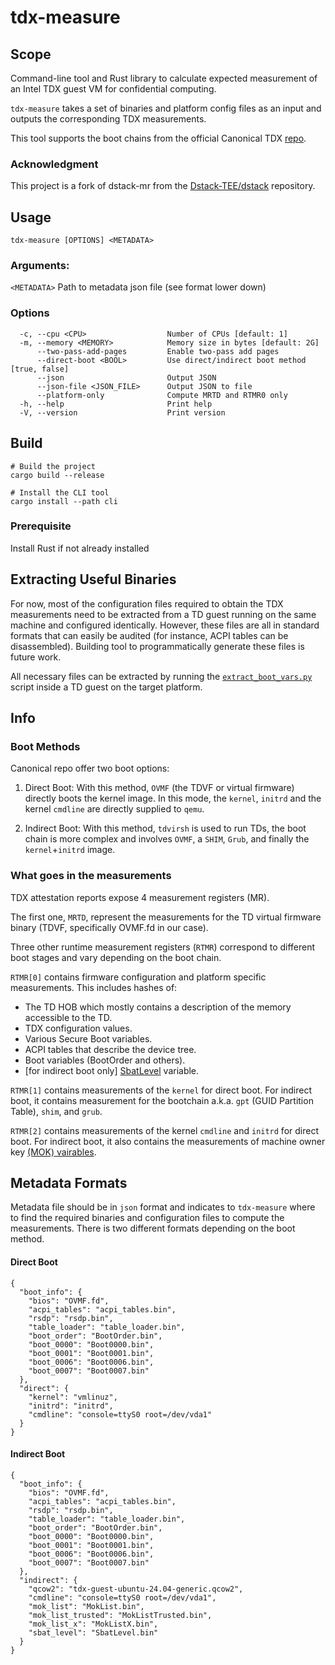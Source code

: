 # tdx-measure

## Scope
Command-line tool and Rust library to calculate expected measurement of an Intel TDX guest VM for confidential computing.

`tdx-measure` takes a set of binaries and platform config files as an input and outputs the corresponding TDX measurements.

This tool supports the boot chains from the official Canonical TDX [repo](https://github.com/canonical/tdx).

### Acknowledgment
This project is a fork of dstack-mr from the [Dstack-TEE/dstack](https://github.com/Dstack-TEE/dstack) repository.

## Usage

```tdx-measure [OPTIONS] <METADATA>```

### Arguments:
  `<METADATA>` Path to metadata json file (see format lower down)

### Options
```
  -c, --cpu <CPU>                  Number of CPUs [default: 1]
  -m, --memory <MEMORY>            Memory size in bytes [default: 2G]
      --two-pass-add-pages         Enable two-pass add pages
      --direct-boot <BOOL>         Use direct/indirect boot method [true, false]
      --json                       Output JSON
      --json-file <JSON_FILE>      Output JSON to file
      --platform-only              Compute MRTD and RTMR0 only
  -h, --help                       Print help
  -V, --version                    Print version
```

## Build

```
# Build the project
cargo build --release

# Install the CLI tool
cargo install --path cli
```

### Prerequisite

Install Rust if not already installed

## Extracting Useful Binaries

For now, most of the configuration files required to obtain the TDX measurements need to be extracted from a TD guest running on the same machine and configured identically. However, these files are all in standard formats  that can easily be audited (for instance, ACPI tables can be disassembled). Building tool to programmatically generate these files is future work.

All necessary files can be extracted by running the [`extract_boot_vars.py`](extract_boot_vars.py) script inside a TD guest on the target platform.

## Info

### Boot Methods
Canonical repo offer two boot options:

1) Direct Boot:
With this method, `OVMF` (the TDVF or virtual firmware) directly boots the kernel image. In this mode, the `kernel`, `initrd` and the kernel `cmdline` are directly supplied to `qemu`.

2) Indirect Boot:
With this method, `tdvirsh` is used to run TDs, the boot chain is more complex and involves `OVMF`, a `SHIM`, `Grub`, and finally the `kernel`+`initrd` image.

### What goes in the measurements

TDX attestation reports expose 4 measurement registers (MR).

The first one, `MRTD`, represent the measurements for the TD virtual firmware binary (TDVF, specifically OVMF.fd in our case).

Three other runtime measurement registers (`RTMR`) correspond to different boot stages and vary depending on the boot chain. 

`RTMR[0]` contains firmware configuration and platform specific measurements. This includes hashes of:
- The TD HOB which mostly contains a description of the memory accessible to the TD.
- TDX configuration values.
- Various Secure Boot variables.
- ACPI tables that describe the device tree.
- Boot variables (BootOrder and others).
- [for indirect boot only] [SbatLevel](https://github.com/rhboot/shim/blob/main/SbatLevel_Variable.txt) variable.

`RTMR[1]` contains measurements of the `kernel` for direct boot. For indirect boot, it contains measurement for the bootchain a.k.a. `gpt` (GUID Partition Table), `shim`, and `grub`.

`RTMR[2]` contains measurements of the kernel `cmdline` and `initrd` for direct boot. For indirect boot, it also contains the measurements of machine owner key [(MOK) vairables](https://github.com/rhboot/shim/blob/main/MokVars.txt).

## Metadata Formats

Metadata file should be in `json` format and indicates to `tdx-measure` where to find the required binaries and configuration files to compute the measurements. There is two different formats depending on the boot method.

#### Direct Boot

```
{
  "boot_info": {
    "bios": "OVMF.fd",
    "acpi_tables": "acpi_tables.bin",
    "rsdp": "rsdp.bin",
    "table_loader": "table_loader.bin",
    "boot_order": "BootOrder.bin",
    "boot_0000": "Boot0000.bin",
    "boot_0001": "Boot0001.bin",
    "boot_0006": "Boot0006.bin",
    "boot_0007": "Boot0007.bin"
  },
  "direct": {
    "kernel": "vmlinuz",
    "initrd": "initrd",
    "cmdline": "console=ttyS0 root=/dev/vda1"
  }
}
```

#### Indirect Boot

```
{
  "boot_info": {
    "bios": "OVMF.fd",
    "acpi_tables": "acpi_tables.bin",
    "rsdp": "rsdp.bin",
    "table_loader": "table_loader.bin",
    "boot_order": "BootOrder.bin",
    "boot_0000": "Boot0000.bin",
    "boot_0001": "Boot0001.bin",
    "boot_0006": "Boot0006.bin",
    "boot_0007": "Boot0007.bin"
  },
  "indirect": {
    "qcow2": "tdx-guest-ubuntu-24.04-generic.qcow2",
    "cmdline": "console=ttyS0 root=/dev/vda1",
    "mok_list": "MokList.bin",
    "mok_list_trusted": "MokListTrusted.bin",
    "mok_list_x": "MokListX.bin",
    "sbat_level": "SbatLevel.bin"
  }
}
```